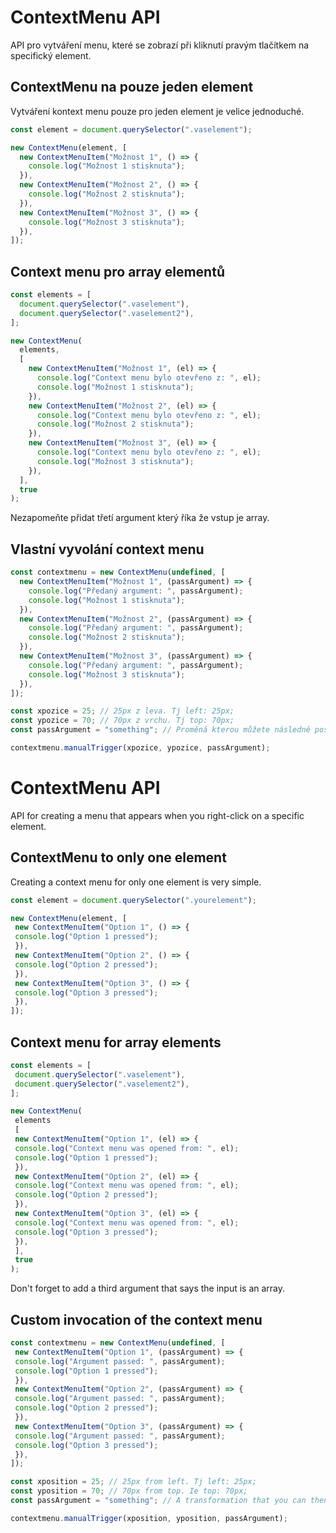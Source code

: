 # ContextMenu API

API pro vytváření menu, které se zobrazí při kliknutí pravým tlačítkem na specifický element.

## ContextMenu na pouze jeden element

Vytváření kontext menu pouze pro jeden element je velice jednoduché.

```javascript
const element = document.querySelector(".vaselement");

new ContextMenu(element, [
  new ContextMenuItem("Možnost 1", () => {
    console.log("Možnost 1 stisknuta");
  }),
  new ContextMenuItem("Možnost 2", () => {
    console.log("Možnost 2 stisknuta");
  }),
  new ContextMenuItem("Možnost 3", () => {
    console.log("Možnost 3 stisknuta");
  }),
]);
```

## Context menu pro array elementů

```javascript
const elements = [
  document.querySelector(".vaselement"),
  document.querySelector(".vaselement2"),
];

new ContextMenu(
  elements,
  [
    new ContextMenuItem("Možnost 1", (el) => {
      console.log("Context menu bylo otevřeno z: ", el);
      console.log("Možnost 1 stisknuta");
    }),
    new ContextMenuItem("Možnost 2", (el) => {
      console.log("Context menu bylo otevřeno z: ", el);
      console.log("Možnost 2 stisknuta");
    }),
    new ContextMenuItem("Možnost 3", (el) => {
      console.log("Context menu bylo otevřeno z: ", el);
      console.log("Možnost 3 stisknuta");
    }),
  ],
  true
);
```

Nezapomeňte přidat třetí argument který říka že vstup je array.

## Vlastní vyvolání context menu

```javascript
const contextmenu = new ContextMenu(undefined, [
  new ContextMenuItem("Možnost 1", (passArgument) => {
    console.log("Předaný argument: ", passArgument);
    console.log("Možnost 1 stisknuta");
  }),
  new ContextMenuItem("Možnost 2", (passArgument) => {
    console.log("Předaný argument: ", passArgument);
    console.log("Možnost 2 stisknuta");
  }),
  new ContextMenuItem("Možnost 3", (passArgument) => {
    console.log("Předaný argument: ", passArgument);
    console.log("Možnost 3 stisknuta");
  }),
]);

const xpozice = 25; // 25px z leva. Tj left: 25px;
const ypozice = 70; // 70px z vrchu. Tj top: 70px;
const passArgument = "something"; // Proměná kterou můžete následně poslat přes context menu a získat zpět při stisknutí možnosti v context menu.

contextmenu.manualTrigger(xpozice, ypozice, passArgument);
```

# ContextMenu API

API for creating a menu that appears when you right-click on a specific element.

## ContextMenu to only one element

Creating a context menu for only one element is very simple.

```javascript
const element = document.querySelector(".yourelement");

new ContextMenu(element, [
 new ContextMenuItem("Option 1", () => {
 console.log("Option 1 pressed");
 }),
 new ContextMenuItem("Option 2", () => {
 console.log("Option 2 pressed");
 }),
 new ContextMenuItem("Option 3", () => {
 console.log("Option 3 pressed");
 }),
]);
```

## Context menu for array elements

```javascript
const elements = [
 document.querySelector(".vaselement"),
 document.querySelector(".vaselement2"),
];

new ContextMenu(
 elements
 [
 new ContextMenuItem("Option 1", (el) => {
 console.log("Context menu was opened from: ", el);
 console.log("Option 1 pressed");
 }),
 new ContextMenuItem("Option 2", (el) => {
 console.log("Context menu was opened from: ", el);
 console.log("Option 2 pressed");
 }),
 new ContextMenuItem("Option 3", (el) => {
 console.log("Context menu was opened from: ", el);
 console.log("Option 3 pressed");
 }),
 ],
 true
);
```

Don't forget to add a third argument that says the input is an array.

## Custom invocation of the context menu

```javascript
const contextmenu = new ContextMenu(undefined, [
 new ContextMenuItem("Option 1", (passArgument) => {
 console.log("Argument passed: ", passArgument);
 console.log("Option 1 pressed");
 }),
 new ContextMenuItem("Option 2", (passArgument) => {
 console.log("Argument passed: ", passArgument);
 console.log("Option 2 pressed");
 }),
 new ContextMenuItem("Option 3", (passArgument) => {
 console.log("Argument passed: ", passArgument);
 console.log("Option 3 pressed");
 }),
]);

const xposition = 25; // 25px from left. Tj left: 25px;
const yposition = 70; // 70px from top. Ie top: 70px;
const passArgument = "something"; // A transformation that you can then send via the context menu and get back when you press the option in the context menu.

contextmenu.manualTrigger(xposition, yposition, passArgument);
```

